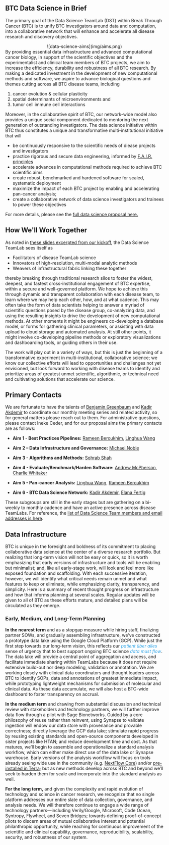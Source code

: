 
<style>
   .navbar { display: none; }
</style>

## BTC Data Science in Brief
The primary goal of the Data Science TeamLab (DST) within Break Through Cancer (BTC) is to unify BTC investigators
around data and computation, into a collaborative network that will enhance and accelerate all disease research and
discovery objectives.
<center>
![data-science-aims](img/aims.png)
</center>
By providing essential data infrastructure and advanced computational cancer biology, in support of the scientific 
objectives and the experimentalist and clinical team members of BTC projects, we aim to increase the efficiency, 
durability and robustness of all BTC research. 
By making a dedicated investment in the development of new computational methods and software, we aspire to advance 
biological questions and themes cutting across all BTC disease teams, including 

1. cancer evolution & cellular plasticity
2.  spatial determinants of microenvironments and 
3. tumor cell immune cell interactions

Moreover, in the collaborative spirit of BTC, our network-wide model also provides a unique social component 
dedicated to mentoring the next generation of outstanding investigators.  The data science initiative within BTC
thus constitutes a unique and transformative multi-institutional initiative that will

- be continuously responsive to the scientific needs of diease projects and investigators
- practice rigorous and secure data engineering, informed by [F.A.I.R. principles](https://www.go-fair.org/fair-principles/)
- accelerate advances in computational methods required to achieve BTC scientific aims
- create robust, benchmarked and hardened software for scaled, systematic deployment
- maximize the impact of each BTC project by enabling and accelerating pan-cancer analysis;
- create a collaborative network of data science investigators and trainees to power these objectives

For more details, please see the
<a target=_blank href="https://breakthroughcancer-my.sharepoint.com/:b:/g/personal/msn_breakthroughcancer_org/EV7qf7tHVRpMoFaCgpI_owwBAzJ-BsvEBHjkVcEr74WSRw?e=lc2A8r">full data science proposal here.</a>

## How We'll Work Together

As noted in 
<a target=_blank href="https://breakthroughcancer-my.sharepoint.com/:p:/g/personal/msn_breakthroughcancer_org/EUqmcKyDJ_9CnmDDYxpNzTABMoXnNuAIImZY6uq0ereRSQ?e=GEtr6f" >
these slides excerpted from our kickoff</a>, the Data Science TeamLab sees itself as

* Facilitators of disease TeamLab science
* Innovators of high-resolution, multi-modal analytic methods
* Weavers of infrastructural fabric linking these together

thereby breaking through traditional research silos to foster the widest, deepest, and fastest cross-institutional engagement of BTC expertise, within a secure and well-governed platform.  We hope to achieve this through dynamic and transparent collaboration with each disease team, to learn where we may help each other, how, and at what cadence.  This may often take the form of data scientists helping to answer a myriad of scientific questions posed by the disease group, co-analyzing data, and using the resulting insights to drive the development of new computational methods.  At other moments it might be engineers co-developing a database model, or forms for gathering clinical parameters, or assisting with data upload to cloud storage and automated analysis.  At still other points, it might involve co-developing pipeline methods or exploratory visualizations and dashboarding tools, or guiding others in their use.

The work will play out in a variety of ways, but this is just the beginning of a transformative experiment in multi-institutional, collaborative science; we know our collective efforts will lead to opportunities and challenges not yet envisioned, but look forward to working with disease teams to identify and prioritize areas of greatest unmet scientific, algorithmic, or technical need and cultivating solutions that accelerate our science.

## Primary Contacts

We are fortunate to have the talents of [Benjamin Greenbaum](mailto:greenbab@mskcc.org) and [Kadir Akdemir](mailto:kcakedemir@mdanderson.org) to coordinate our monthly meeting series and related activity, so for general matters please reach out to them.   For administrative questions, please contact Ineke Ceder, and for our proposal aims the primary contacts are as follows:

* **Aim 1 - Best Practices Pipelines:** [Rameen Beroukhim](mailto:rameen@broadinstitute.org), [Linghua Wang](mailto:lwang22@mdanderson.org)

* **Aim 2 – Data Infrastructure and Governance:**  [Michael Noble](mailto:msn@breakthroughcancer.org)

* **Aim 3 - Algorithms and Methods:** [Sohrab Shah](mailto:shahs3@mskcc.org)

* **Aim 4 - Evaluate/Benchmark/Harden Software:** [Andrew McPherson](mailto:), [Charlie Whitaker](mailto:charliew@mit.edu)

* **Aim 5 - Pan-cancer Analysis:** [Linghua Wang](mailto:lwang22@mdanderson.org), [Rameen Beroukhim](mailto:rameen@broadinstitute.org)

* **Aim 6 - BTC Data Science Network:** [Kadir Akdemir](mailto:kcakedemir@mdanderson.org), [Elana Fertig](mailto:ejfertig@jhmi.edu)

These subgroups are still in the early stages but are gathering on a bi-weekly to monthly cadence and have an active presence across disease TeamLabs.  For reference, the
<a target=_blank href="https://breakthroughcancer-my.sharepoint.com/:x:/g/personal/msn_breakthroughcancer_org/Ec0H2cIe8B9Kly-gewaYudQBqiozgNN6U-fzcJWh-JlwSQ?e=1Yw69v">list of Data Science Team members and email addresses is here</a>.

## Data Infrastructure

BTC is unique in the foresight and boldness of its commitment to placing collaborative data science at the center of a diverse research portfolio.  But realizing that long-term vision will not be easy or quick, so it is worth emphasizing that early versions of infrastructure and tools will be enabling but minimalist; and, like all early-stage work, will look and feel more like exposed foundation and scaffolding.  With each successive iteration, however, we will identify what critical needs remain unmet and what features to keep or eliminate, while emphasizing clarity, transparency, and simplicity.  Here is a summary of recent thought progress on infrastructure and how that informs planning at several scales.  Regular updates will be given to all of BTC as these efforts mature, and detailed plans will be circulated as they emerge.

### Early, Medium, and Long-Term Planning

**In the nearest term** and as a stopgap measure while hiring staff, finalizing partner SOWs, and gradually assembling infrastructure, we’ve constructed a prototype data lake using the Google Cloud Platform (GCP).  While just the first step towards our long-term vision, this reflects our 
<span style="color:#2FA4E7">*patient über alles*</span>
sense of urgency that to best support ongoing BTC science
<span style="color:#2FA4E7">*data must flow*</span>.
The data lake will provide a central point of aggregation and access, and facilitate immediate sharing within TeamLabs because it does not require extensive build-out nor deep modeling, validation or annotation. We are working closely with clinical data coordinators and thought leaders across BTC to identify SOPs, data and annotations of greatest immediate impact, while prototyping lightweight mechanisms for submission of molecular and clinical data.  As these data accumulate, we will also host a BTC-wide dashboard to foster transparency on accrual.

**In the medium term** and drawing from substantial discussion and technical review with stakeholders and technology partners, we will further improve data flow through a pilot with Sage Bionetworks.  Guided by a core philosophy of reuse rather than reinvent, using Synapse to validate ingestion will endow our data store with provenance and provable correctness; directly leverage the GCP data lake; stimulate rapid progress by reusing existing standards and open-source components developed in sister projects like HTAN; and reduce development time and cost.  As that matures, we’ll begin to assemble and operationalize a standard analysis workflow, which can either make direct use of the data lake or Synapse warehouse.  Early versions of the analysis workflow will focus on tools already seeing wide use in the community 
(e.g. [NextFlow Core](https://nf-co.re)) and/or 
[pre-installed in Terra](https://broadinstitute.github.io/warp/docs/get-started/);
but as new methods develop across BTC and beyond we’ll seek to harden them for scale and incorporate into the standard analysis as well.

**For the long term,** and given the complexity and rapid evolution of technology and science in cancer research, we recognize that no single platform addresses our entire slate of data collection, governance, and analysis needs.  We will therefore continue to engage a wide range of technology partners—including Verily/Google, Microsoft, Code Ocean, Syntropy, Flywheel, and Seven Bridges; towards defining proof-of-concept pilots to discern areas of mutual collaborative interest and potential philanthropic opportunity, while reaching for continuous improvement of the scientific and clinical capability, governance, reproducibility, scalability, security, and robustness of our system.
